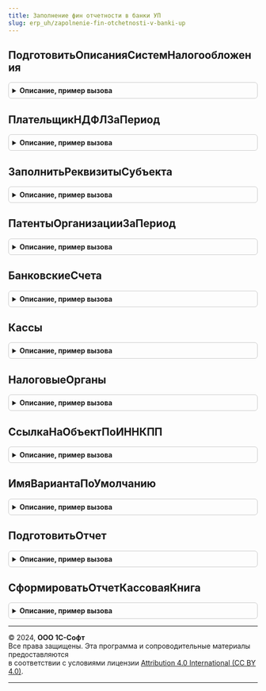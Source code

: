 ```yaml
---
title: Заполнение фин отчетности в банки УП
slug: erp_uh/zapolnenie-fin-otchetnosti-v-banki-up
---
```



## ПодготовитьОписанияСистемНалогообложения
<details style="margin: 1em 0; padding: 0.5em; border: 1px solid #ccc; border-radius: 6px;">

<summary style="font-weight: bold; cursor: pointer;">Описание, пример вызова</summary>

```bsl

// Подготавливает временную таблицу, в которой перечислены системы налогообложения, которые применялись в организациях
// в течение периода.
//
// Параметры:
//   Субъекты    - Массив из СправочникСсылка.Организации - организации, описания систем налогообложения которых нужно подготовить.
//   НачалоПериода - Дата - начало анализируемого периода.
//   КонецПериода - Дата - конец анализируемого периода.
//   ОписанияСистемНалогообложения - МенеджерВременныхТаблиц - после выполнения процедуры должен содержать
//                                    таблицу ВТ_НастройкиСистемыНалогообложения, имеющую следующие колонки:
//     * Период - Дата - начало действия параметров налогообложения.
//     * Субъект - СправочникСсылка.Организации - для кого действуют параметры.
//     * СистемаНалогообложения - ПеречислениеСсылка.СистемыНалогообложения - набор параметров налогообложения.
//     * ПрименяетсяУСНДоходы, ПрименяетсяУСНДоходыМинусРасходы, ПрименяетсяУСНПатент - Булево - флаги вариантов применения УСН.
//     * ПрименяетсяНалогНаПрофессиональныйДоход - флаг учетной политики для самозанятых.
//     * ПлательщикЕНВД, ПлательщикТорговогоСбора - дополнительные флаги учетной политики.
//
Процедура ПодготовитьОписанияСистемНалогообложения(Субъекты, НачалоПериода, КонецПериода, ОписанияСистемНалогообложения) Экспорт
```

Пример вызова
```bsl
ЗаполнениеФинОтчетностиВБанкиУП.ПодготовитьОписанияСистемНалогообложения(Субъекты, НачалоПериода, КонецПериода, ОписанияСистемНалогообложения) 
```
</details>

## ПлательщикНДФЛЗаПериод
<details style="margin: 1em 0; padding: 0.5em; border: 1px solid #ccc; border-radius: 6px;">

<summary style="font-weight: bold; cursor: pointer;">Описание, пример вызова</summary>

```bsl

// Проверяет, являлся ли ИП плательщиком НДФЛ.
//
// Параметры:
//  Организация - СправочникСсылка.Организации - проверяемая организация.
//  НачалоПериода - Дата - начало анализируемого периода.
//  КонецПериода - Дата - конец анализируемого периода.
//
// Возвращаемое значение:
//   Булево      - Истина, если ИП хотя бы часть указанного периода был плательщиком НДФЛ.
//
Функция ПлательщикНДФЛЗаПериод(Организация, НачалоПериода, КонецПериода) Экспорт
```

Пример вызова
```bsl
Результат = ЗаполнениеФинОтчетностиВБанкиУП.ПлательщикНДФЛЗаПериод(Организация, НачалоПериода, КонецПериода) 
```
</details>

## ЗаполнитьРеквизитыСубъекта
<details style="margin: 1em 0; padding: 0.5em; border: 1px solid #ccc; border-radius: 6px;">

<summary style="font-weight: bold; cursor: pointer;">Описание, пример вызова</summary>

```bsl

// Заполняет значения основных реквизитов субъекта фин.отчетности.
//
// Параметры:
//  Субъект      - СправочникСсылка - см. реквизит Субъект в таб.части ЭкономическиеСубъекты документа ФинОтчетВБанк.
//  РеквизитыСубъекта - Структура - см. ЗаполнениеФинОтчетностиВБанки.СписокРеквизитовСубъекта()
//
// Заполняет значения основных реквизитов субъекта фин.отчетности.
//
// Параметры:
//  Субъект      - СправочникСсылка - см. реквизит Субъект в таб.части ЭкономическиеСубъекты документа ФинОтчетВБанк.
//  РеквизитыСубъекта - Структура - см. ЗаполнениеФинОтчетностиВБанки.СписокРеквизитовСубъекта()
//
Процедура ЗаполнитьРеквизитыСубъекта(Субъект, РеквизитыСубъекта) Экспорт
```

Пример вызова
```bsl
ЗаполнениеФинОтчетностиВБанкиУП.ЗаполнитьРеквизитыСубъекта(Субъект, РеквизитыСубъекта) 
```
</details>

## ПатентыОрганизацииЗаПериод
<details style="margin: 1em 0; padding: 0.5em; border: 1px solid #ccc; border-radius: 6px;">

<summary style="font-weight: bold; cursor: pointer;">Описание, пример вызова</summary>

```bsl

// Подготовливает список применявшихся патентов.
//
// Параметры:
//   Организация - СправочникСсылка.Организации - проверяемая организация.
//   НачалоПериода - Дата - начало анализируемого периода.
//   КонецПериода - Дата - конец анализируемого периода.
//
// Возвращаемое значение:
//   ТаблицаЗначений - содержит колонки:
//    * Ссылка - СправочникСсылка.Патенты - ссылка на патент;
//    * Наименование - Строка(50) - наименование патента в программе;
//    * ДатаНачала - Дата - день начала срока действия патента;
//    * ДатаОкончания - Дата - день окончания срока действия патента;
//    * ПотенциальноВозможныйГодовойДоход - Число - потенциальный годовой доход по патенту. Далее не используется.
//
Функция ПатентыОрганизацииЗаПериод(Организация, НачалоПериода, КонецПериода) Экспорт
```

Пример вызова
```bsl
Результат = ЗаполнениеФинОтчетностиВБанкиУП.ПатентыОрганизацииЗаПериод(Организация, НачалоПериода, КонецПериода) 
```
</details>

## БанковскиеСчета
<details style="margin: 1em 0; padding: 0.5em; border: 1px solid #ccc; border-radius: 6px;">

<summary style="font-weight: bold; cursor: pointer;">Описание, пример вызова</summary>

```bsl

// Подготавливает список из наименований банков для использования в интерфейсе.
//
// Параметры:
//   Субъекты    - Массив из СправочникСсылка.Организации, СправочникСсылка.Контрагенты - владельцы счетов.
//   ИсключаемыеБИК - Массив из Строка - БИК банков, счета которых не должны включаться в список.
//
// Возвращаемое значение:
//   ТаблицаЗначений - список наименований банков, в которых открыты счета у субъектов.
//		* НаименованиеБанка - представление счета.
//
Функция БанковскиеСчета(Субъекты, ИсключаемыеБИК) Экспорт
```

Пример вызова
```bsl
Результат = ЗаполнениеФинОтчетностиВБанкиУП.БанковскиеСчета(Субъекты, ИсключаемыеБИК) 
```
</details>

## Кассы
<details style="margin: 1em 0; padding: 0.5em; border: 1px solid #ccc; border-radius: 6px;">

<summary style="font-weight: bold; cursor: pointer;">Описание, пример вызова</summary>

```bsl

// Подготавливает список касс организации для использования в интерфейсе.
//
// Параметры:
//   Субъекты    - Массив из СправочникСсылка.Организации, СправочникСсылка.Контрагенты - структурные подразделения, входящие в группу.
//   НачалоПериода - Дата - начало периода, в который счет является действующим.
//   КонецПериода - Дата - конец периода, в который счет является действующим.
//   ПараметрыОтбора - Структура - содержит дополнительные параметры для подбора касс.
//
// Возвращаемое значение:
//   ТаблицаЗначений - список касс с их свойствами:
//     * Организация - СправочникСсылка.Организации - основная организация.
//     * ОрганизацияНаименование - Строка - наименование организации.
//     * Подразделение - СправочникСсылка - обособленное подразделение.
//     * ПодразделениеНаименование - Строка - наименование обособленного подразделения.
//     * ПлатежныйАгент - Булево - признак, что касса относится к платежному агенту.
//
Функция Кассы(Субъекты, НачалоПериода, КонецПериода, ПараметрыОтбора) Экспорт
```

Пример вызова
```bsl
Результат = ЗаполнениеФинОтчетностиВБанкиУП.Кассы(Субъекты, НачалоПериода, КонецПериода, ПараметрыОтбора) 
```
</details>

## НалоговыеОрганы
<details style="margin: 1em 0; padding: 0.5em; border: 1px solid #ccc; border-radius: 6px;">

<summary style="font-weight: bold; cursor: pointer;">Описание, пример вызова</summary>

```bsl

// Подготавливает список налоговых органов, в которых зарегистрированы подразделения организации, для использования в интерфейсе.
//
// Параметры:
//   Субъекты    - Массив из СправочникСсылка.Организации - структурные подразделения, входящие в группу.
//   НачалоПериода - Дата - начало периода, в который счет является действующим.
//   КонецПериода - Дата - конец периода, в который счет является действующим.
//   ВидНалога   - Строка - имя налога, по которому формируется список налоговых органов: "Имущество" или "ЕНВД".
//
// Возвращаемое значение:
//   СписокЗначений - содержит:
//     * Значение - СправочникСсылка.РегистрацииВНалоговомОргане - налоговый орган.
//     * Представление - Строка - наименование налогового органа.
//
Функция НалоговыеОрганы(Субъекты, НачалоПериода, КонецПериода, ВидНалога) Экспорт
```

Пример вызова
```bsl
Результат = ЗаполнениеФинОтчетностиВБанкиУП.НалоговыеОрганы(Субъекты, НачалоПериода, КонецПериода, ВидНалога) 
```
</details>

## СсылкаНаОбъектПоИННКПП
<details style="margin: 1em 0; padding: 0.5em; border: 1px solid #ccc; border-radius: 6px;">

<summary style="font-weight: bold; cursor: pointer;">Описание, пример вызова</summary>

```bsl

// По переданным реквизитам подбирает организацию. Если организацию подобрать не удалось, то контрагента.
//
// Параметры:
//  ИНН          - Строка - налоговый идентификатор.
//  КПП          - Строка - налоговый идентификатор организации.
//
// Возвращаемое значение:
//   СправочникСсылка.Организации, СправочникСсылка.Контрагенты - возвращаемый параметр. Приоритет у организации.
//
Функция СсылкаНаОбъектПоИННКПП(ИНН, КПП) Экспорт
```

Пример вызова
```bsl
Результат = ЗаполнениеФинОтчетностиВБанкиУП.СсылкаНаОбъектПоИННКПП(ИНН, КПП) 
```
</details>

## ИмяВариантаПоУмолчанию
<details style="margin: 1em 0; padding: 0.5em; border: 1px solid #ccc; border-radius: 6px;">

<summary style="font-weight: bold; cursor: pointer;">Описание, пример вызова</summary>

```bsl

// Для переданного отчета подбирает вариант настроек по-умолчанию для включения в пакет отчетов.
//
// Параметры:
//  ИдентификаторОтчета - Строка - имя объекта метаданных-отчета в конфигурации.
//
// Возвращаемое значение:
//  Строка - имя варианта отчета, всегда доступного в конфигурации.
//
Функция ИмяВариантаПоУмолчанию(ИдентификаторОтчета) Экспорт
```

Пример вызова
```bsl
Результат = ЗаполнениеФинОтчетностиВБанкиУП.ИмяВариантаПоУмолчанию(ИдентификаторОтчета) 
```
</details>

## ПодготовитьОтчет
<details style="margin: 1em 0; padding: 0.5em; border: 1px solid #ccc; border-radius: 6px;">

<summary style="font-weight: bold; cursor: pointer;">Описание, пример вызова</summary>

```bsl

// Без открытия формы формирует табличный документ отчета.
//
// Параметры:
//  ПараметрыОтчета - Структура - см. ЗаполнениеФинОтчетностиВБанки.ПараметрыОтчетаВедомостьАмортизацииОС()
//  ПараметрыЗаполнения - Структура - см. модуль менеджера документа ФинОтчетВБанк, процедура ЗаполнитьОтчетыВФоне()
//
// Возвращаемое значение:
//  Структура - см. БухгалтерскиеОтчетыВызовСервера.РезультатФормированияОтчета()
//
Функция ПодготовитьОтчет(ПараметрыОтчета, ПараметрыЗаполнения) Экспорт
```

Пример вызова
```bsl
Результат = ЗаполнениеФинОтчетностиВБанкиУП.ПодготовитьОтчет(ПараметрыОтчета, ПараметрыЗаполнения) 
```
</details>

## СформироватьОтчетКассоваяКнига
<details style="margin: 1em 0; padding: 0.5em; border: 1px solid #ccc; border-radius: 6px;">

<summary style="font-weight: bold; cursor: pointer;">Описание, пример вызова</summary>

```bsl

// Формирует печатную форму "Кассовая книга".
//
// Параметры:
//  ПараметрыОтчета - Структура - см. ЗаполнениеФинОтчетностиВБанки.ПараметрыОтчетаКассоваяКнига()
//  ТипФайла     - Строка - имя значения ТипФайлаПакетаОтображаемыхДокументов.
//
// Возвращаемое значение:
//   Структура - см. ЗаполнениеФинОтчетностиВБанки.НовыйВозвращаемыеПараметры()
//
Функция СформироватьОтчетКассоваяКнига(ПараметрыОтчета, ТипФайла) Экспорт
```

Пример вызова
```bsl
Результат = ЗаполнениеФинОтчетностиВБанкиУП.СформироватьОтчетКассоваяКнига(ПараметрыОтчета, ТипФайла) 
```
</details>

---

© 2024, **ООО 1С-Софт**  
Все права защищены. Эта программа и сопроводительные материалы предоставляются  
в соответствии с условиями лицензии [Attribution 4.0 International (CC BY 4.0)](https://creativecommons.org/licenses/by/4.0/legalcode).

---

